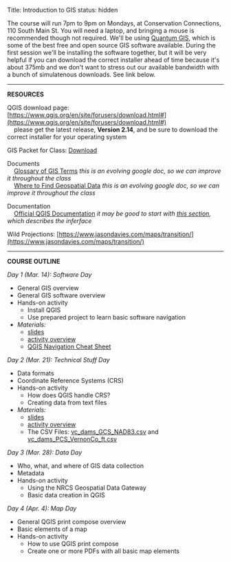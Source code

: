 Title: Introduction to GIS
status: hidden

The course will run 7pm to 9pm on Mondays, at Conservation Connections, 110 South Main St. You will need a laptop, and bringing a mouse is recommended though not required. We'll be using [Quantum GIS](https://www.qgis.org/en/site/), which is some of the best free and open source GIS software available. During the first session we'll be installing the software together, but it will be very helpful if you can download the correct installer ahead of time because it's about 375mb and we don't want to stress out our available bandwidth with a bunch of simulatenous downloads.  See link below.

---

**RESOURCES**

QGIS download page: [https://www.qgis.org/en/site/forusers/download.html#](https://www.qgis.org/en/site/forusers/download.html#)
<br>&nbsp;&nbsp;&nbsp;&nbsp;please get the latest release, **Version 2.14**, and be sure to download the correct installer for your operating system

GIS Packet for Class: [Download](https://s3-us-west-2.amazonaws.com/legiongis.com/safe/gis_intro/GIS_Packet_031416.zip)

Documents
<br>&nbsp;&nbsp;&nbsp;&nbsp;[Glossary of GIS Terms](https://docs.google.com/document/d/1KV-BNb3nFhFHKfTG48yF-vfAi-lwOhRc-Ke_4Ywk1IU/pub) _this is an evolving google doc, so we can improve it throughout the class_
<br>&nbsp;&nbsp;&nbsp;&nbsp;[Where to Find Geospatial Data](https://docs.google.com/document/d/1MmuemQHztnSK5Xj4DNlbgvtXErR0w_aImZjQWyz3N1Y/pub) _this is an evolving google doc, so we can improve it throughout the class_

Documentation
<br>&nbsp;&nbsp;&nbsp;&nbsp;[Official QGIS Documentation](http://docs.qgis.org/2.8/en/docs/user_manual/index.html) _it may be good to start with [this section](http://docs.qgis.org/2.8/en/docs/user_manual/introduction/qgis_gui.html), which describes the inferface_

Wild Projections: [https://www.jasondavies.com/maps/transition/](https://www.jasondavies.com/maps/transition/)

---

**COURSE OUTLINE**

_Day 1 (Mar. 14): Software Day_

+  General GIS overview
+  General GIS software overview
+  Hands-on activity
    +  Install QGIS
    +  Use prepared project to learn basic software navigation
+  _Materials:_
    +  [slides](
https://s3-us-west-2.amazonaws.com/legiongis.com/safe/gis_intro/day1/IntroClass_Day1_Slides.pdf)
    +  [activity overview](https://s3-us-west-2.amazonaws.com/legiongis.com/safe/gis_intro/day1/Day1Activity_ConfigureInterfaceNavigation.pdf)
    +  [QGIS Navigation Cheat Sheet](https://s3-us-west-2.amazonaws.com/legiongis.com/safe/gis_intro/day1/QGIS_Navigation_Cheat_Sheet.pdf)


_Day 2 (Mar. 21): Technical Stuff Day_

+  Data formats
+  Coordinate Reference Systems (CRS)
+  Hands-on activity
    +  How does QGIS handle CRS?
    +  Creating data from text files
+  _Materials:_
    +  [slides](https://s3-us-west-2.amazonaws.com/legiongis.com/safe/gis_intro/day2/IntroClass_Day2_Slides.pdf)
    +  [activity overview](https://s3-us-west-2.amazonaws.com/legiongis.com/safe/gis_intro/day2/Day+2+Activity+%E2%80%94+CRS.pdf)
    +  The CSV Files: [vc_dams_GCS_NAD83.csv](	
https://s3-us-west-2.amazonaws.com/legiongis.com/safe/gis_intro/day2/vc_dams_GCS_NAD83.csv) and [vc_dams_PCS_VernonCo_ft.csv](https://s3-us-west-2.amazonaws.com/legiongis.com/safe/gis_intro/day2/vc_dams_PCS_VernonCo_ft.csv)
    
_Day 3 (Mar. 28): Data Day_

+  Who, what, and where of GIS data collection
+  Metadata
+  Hands-on activity
    +  Using the NRCS Geospatial Data Gateway
    +  Basic data creation in QGIS
    
_Day 4 (Apr. 4): Map Day_

+  General QGIS print compose overview
+  Basic elements of a map
+  Hands-on activity
    +  How to use QGIS print compose
    +  Create one or more PDFs with all basic map elements

